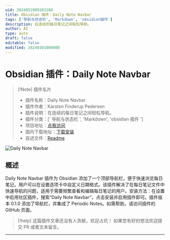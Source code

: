 ```yaml
---
uid: 2024052909103288
title: Obsidian 插件：Daily Note Navbar
tags: ['导航与状态栏', 'Markdown', 'obsidian插件']
description: 在连续的每日笔记之间轻松导航。
author: AI
type: auto
draft: false
editable: false
modified: 20240101000000
---
```


# Obsidian 插件：Daily Note Navbar

> [!Note] 插件名片
> - 插件名称：Daily Note Navbar
> - 插件作者：Karsten Finderup Pedersen
> - 插件说明：在连续的每日笔记之间轻松导航。
> - 插件分类：[' 导航与状态栏 ', 'Markdown', 'obsidian 插件 ']
> - 项目地址：[点我访问](https://github.com/karstenpedersen/obsidian-daily-note-navbar)
> - 国内下载地址：[下载安装](https://pkmer.cn/products/plugin/pluginMarket/?daily-note-navbar)
> - 自述文件：[Readme](https://ghproxy.net/https://raw.githubusercontent.com/karstenpedersen/obsidian-daily-note-navbar/master/README.md)

![Daily Note Navbar](https://cdn.pkmer.cn/covers/daily-note-navbar.png!pkmer)

## 概述

Daily Note Navbar 插件为 Obsidian 添加了一个顶部导航栏，便于快速浏览每日笔记。用户可以在设置选项卡中自定义日期格式。该插件解决了在每日笔记文件中快速导航的问题，适用于需要频繁查看和编辑每日笔记的用户。安装方法：在设置中启用社区插件，搜索“Daily Note Navbar”，点击安装并启用插件即可。插件版本 0.1.0 添加了导航栏，并集成了 Periodic Notes。如需帮助，请访问插件的 GitHub 页面。

> [!help]
> 这篇插件文章还没有人贡献，欢迎占坑！
> 如果您有好的想法欢迎提交 PR 或者文末留言。

---



